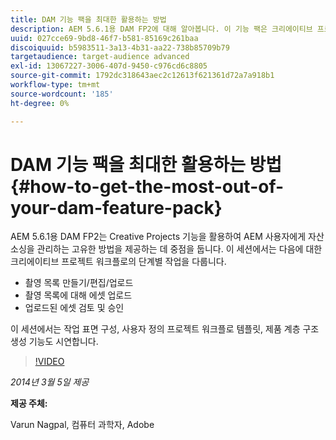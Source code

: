```yaml
---
title: DAM 기능 팩을 최대한 활용하는 방법
description: AEM 5.6.1용 DAM FP2에 대해 알아봅니다. 이 기능 팩은 크리에이티브 프로젝트 기능을 활용하여 고유한 에셋 소싱 관리 방법을 제공하는 데 중점을 둡니다. 이 세션에서는 샷 목록을 만들고, 편집하고, 업로드하고, 샷 목록에 대해 에셋을 업로드하는 크리에이티브 프로젝트 워크플로의 단계별 작업에 대해 다룹니다. 또한 업로드된 에셋 검토 및 승인 작업 표면 구성, 사용자 지정 프로젝트 워크플로 템플릿 및 제품 계층 구조 생성 기능에 대해서도 살펴봅니다.
uuid: 027cce69-9bd8-46f7-b581-85169c261baa
discoiquuid: b5983511-3a13-4b31-aa22-738b85709b79
targetaudience: target-audience advanced
exl-id: 13067227-3006-407d-9450-c976cd6c8805
source-git-commit: 1792dc318643aec2c12613f621361d72a7a918b1
workflow-type: tm+mt
source-wordcount: '185'
ht-degree: 0%

---
```


# DAM 기능 팩을 최대한 활용하는 방법{#how-to-get-the-most-out-of-your-dam-feature-pack}

AEM 5.6.1용 DAM FP2는 Creative Projects 기능을 활용하여 AEM 사용자에게 자산 소싱을 관리하는 고유한 방법을 제공하는 데 중점을 둡니다. 이 세션에서는 다음에 대한 크리에이티브 프로젝트 워크플로의 단계별 작업을 다룹니다.

* 촬영 목록 만들기/편집/업로드
* 촬영 목록에 대해 에셋 업로드
* 업로드된 에셋 검토 및 승인

이 세션에서는 작업 표면 구성, 사용자 정의 프로젝트 워크플로 템플릿, 제품 계층 구조 생성 기능도 시연합니다.

>[!VIDEO](https://video.tv.adobe.com/v/19523/?quality=9)

*2014년 3월 5일 제공*

**제공 주체:**

Varun Nagpal, 컴퓨터 과학자, Adobe

<!--
[Get back to the Overview](https://helpx.adobe.com/experience-manager/kt/eseminars/gems/aem-index.html)
-->
